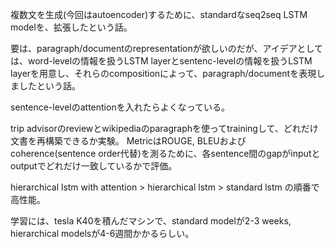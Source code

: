 複数文を生成(今回はautoencoder)するために、standardなseq2seq LSTM modelを、拡張したという話。

要は、paragraph/documentのrepresentationが欲しいのだが、アイデアとしては、word-levelの情報を扱うLSTM layerとsentenc-levelの情報を扱うLSTM layerを用意し、それらのcompositionによって、paragraph/documentを表現しましたという話。

sentence-levelのattentionを入れたらよくなっている。

trip advisorのreviewとwikipediaのparagraphを使ってtrainingして、どれだけ文書を再構築できるか実験。
MetricはROUGE, BLEUおよびcoherence(sentence order代替)を測るために、各sentence間のgapがinputとoutputでどれだけ一致しているかで評価。

hierarchical lstm with attention > hierarchical lstm > standard lstm の順番で高性能。

学習には、tesla K40を積んだマシンで、standard modelが2-3 weeks, hierarchical modelsが4-6週間かかるらしい。
